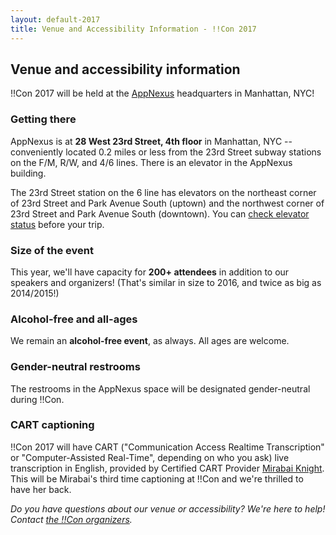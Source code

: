 ```yaml
---
layout: default-2017
title: Venue and Accessibility Information - !!Con 2017
---
```


## Venue and accessibility information

!!Con 2017 will be held at the [AppNexus](https://www.appnexus.com)
  headquarters in Manhattan, NYC!

### Getting there

AppNexus is at **28 West 23rd Street, 4th floor** in Manhattan, NYC --
conveniently located 0.2 miles or less from the 23rd Street subway
stations on the F/M, R/W, and 4/6 lines.  There is an elevator in the
AppNexus building.

The 23rd Street station on the 6 line has elevators on the northeast
corner of 23rd Street and Park Avenue South (uptown) and the northwest
corner of 23rd Street and Park Avenue South (downtown).  You can
[check elevator status](http://advisory.mtanyct.info/EEoutage/EEOutageReport.aspx?StationID=a1a2bbf2-de86-4060-a596-5affee6b03dd&Station=23RD%20STREET%20-%206)
before your trip.

### Size of the event

This year, we'll have capacity for **200+ attendees** in addition to
our speakers and organizers! (That's similar in size to 2016, and
twice as big as 2014/2015!)

### Alcohol-free and all-ages

We remain an **alcohol-free event**, as always.  All ages are welcome.

### Gender-neutral restrooms

The restrooms in the AppNexus space will be designated gender-neutral
during !!Con.

### CART captioning

!!Con 2017 will have CART ("Communication Access Realtime
Transcription" or "Computer-Assisted Real-Time", depending on who you
ask) live transcription in English, provided by Certified CART
Provider
[Mirabai Knight](http://www.whitecoatcaptioning.com/captioning-for-conferences).
This will be Mirabai's third time captioning at !!Con and we're
thrilled to have her back.

_Do you have questions about our venue or accessibility?  We're here
to help!  Contact [the !!Con organizers](index.html#organizers)._
